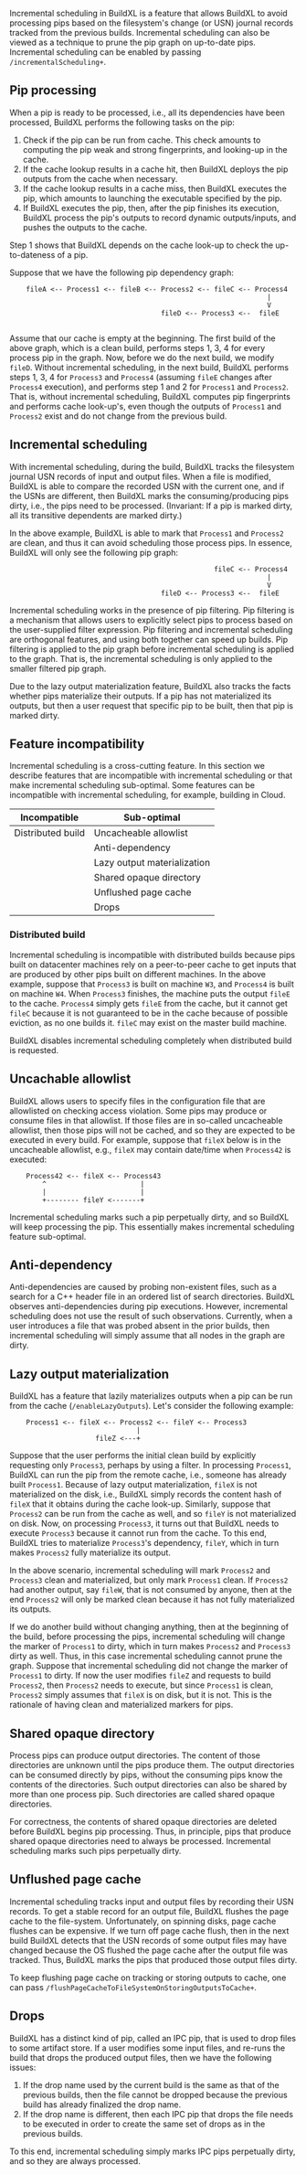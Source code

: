Incremental scheduling in BuildXL is a feature that allows BuildXL to avoid processing pips based on the filesystem's change (or USN) journal records tracked from the previous builds. Incremental scheduling can also be viewed as a technique to prune the pip graph on up-to-date pips. Incremental scheduling can be enabled by passing `/incrementalScheduling+`.

## Pip processing
When a pip is ready to be processed, i.e., all its dependencies have been processed, BuildXL performs the following tasks on the pip:
1. Check if the pip can be run from cache. This check amounts to computing the pip weak and strong fingerprints,  and looking-up in the cache.
2. If the cache lookup results in a cache hit, then BuildXL deploys the pip outputs from the cache when necessary.
3. If the cache lookup results in a cache miss, then BuildXL executes the pip, which amounts to launching the executable specified by the pip.
4. If BuildXL executes the pip, then, after the pip finishes its execution, BuildXL process the pip's outputs to record dynamic outputs/inputs, and pushes the outputs to the cache.

Step 1 shows that BuildXL depends on the cache look-up to check the up-to-dateness of a pip.

Suppose that we have the following pip dependency graph:
```
    fileA <-- Process1 <-- fileB <-- Process2 <-- fileC <-- Process4
                                                               |
                                                               V
                                     fileD <-- Process3 <--  fileE
                                                     
```
Assume that our cache is empty at the beginning. The first build of the above graph, which is a clean build, performs steps 1, 3, 4 for every process pip in the graph.
Now, before we do the next build, we modify `fileD`. Without incremental scheduling, in the next build, BuildXL performs steps 1, 3, 4 for `Process3` and `Process4` (assuming `fileE` changes after `Process4` execution), and performs step 1 and 2 for `Process1` and `Process2`. That is, without incremental scheduling, BuildXL computes pip fingerprints and performs cache look-up's, even though the outputs of `Process1` and `Process2` exist and do not change from the previous build.

## Incremental scheduling
With incremental scheduling, during the build, BuildXL tracks the filesystem journal USN records of input and output files. When a file is modified, BuildXL is able to compare the recorded USN with the current one, and if the USNs are different, then BuildXL marks the consuming/producing pips dirty, i.e., the pips need to be processed. (Invariant: If a pip is marked dirty, all its transitive dependents are marked dirty.)

In the above example, BuildXL is able to mark that `Process1` and `Process2` are clean, and thus it can avoid scheduling those process pips. In essence, BuildXL will only see the following pip graph:
````
                                                  fileC <-- Process4
                                                               |
                                                               V
                                     fileD <-- Process3 <--  fileE
````

Incremental scheduling works in the presence of pip filtering. Pip filtering is a mechanism that allows users to explicitly select pips to process based on the user-supplied filter expression. Pip filtering and incremental scheduling are orthogonal features, and using both together can speed up builds. Pip filtering is applied to the pip graph before incremental scheduling is applied to the graph. That is, the incremental scheduling is only applied to the smaller filtered pip graph.

Due to the lazy output materialization feature, BuildXL also tracks the facts whether pips materialize their outputs. If a pip has not materialized its outputs, but then a user request that specific pip to be built, then that pip is marked dirty.

## Feature incompatibility
Incremental scheduling is a cross-cutting feature. In this section we describe features that are incompatible with incremental scheduling or that make incremental scheduling sub-optimal. Some features can be incompatible with incremental scheduling, for example, building in Cloud.

| Incompatible        | Sub-optimal                         | 
| ------------------ | -----------------------------|
| Distributed build  | Uncacheable allowlist           |
|                             | Anti-dependency                 |
|                             | Lazy output materialization  |
|                             | Shared opaque directory      |                       
|                             | Unflushed page cache          |
|                             | Drops                                  |


### Distributed build
Incremental scheduling is incompatible with distributed builds because pips built on datacenter machines rely on a peer-to-peer cache to get inputs that are produced by other pips built on different machines. In the above example, suppose that `Process3` is built on machine `W3`, and `Process4` is built on machine `W4`. When `Process3` finishes, the machine puts the output `fileE` to the cache. `Process4` simply gets `fileE` from the cache, but it cannot get `fileC` because it is not guaranteed to be in the cache because of possible eviction, as no one builds it. `fileC` may exist on the master build machine.

BuildXL disables incremental scheduling completely when distributed build is requested.

## Uncachable allowlist
BuildXL allows users to specify files in the configuration file that are allowlisted on checking access violation. Some pips may produce or consume files in that allowlist. If those files are in so-called uncacheable allowlist, then those pips will not be cached, and so they are expected to be executed in every build. For example, suppose that `fileX` below is in the uncacheable
allowlist, e.g., `fileX` may contain date/time when `Process42` is executed: 
```
    Process42 <-- fileX <-- Process43
        ^                       |
        |                       |
        +-------- fileY <-------+
```

Incremental scheduling marks such a pip perpetually dirty, and so BuildXL will keep processing the pip. This essentially makes incremental scheduling feature sub-optimal.

## Anti-dependency
Anti-dependencies are caused by probing non-existent files, such as a search for a C++ header file in an ordered list of search directories. BuildXL observes anti-dependencies during pip executions. However, incremental scheduling does not use the result of such observations. Currently, when a user introduces a file that was probed absent in the prior builds, then incremental scheduling will simply assume that all nodes in the graph are dirty.

## Lazy output materialization
BuildXL has a feature that lazily materializes outputs when a pip can be run from the cache (`/enableLazyOutputs`). Let's consider the following example:
```
    Process1 <-- fileX <-- Process2 <-- fileY <-- Process3
                               |
                     fileZ <---+
```
Suppose that the user performs the initial clean build by explicitly requesting only `Process3`, perhaps by using a filter. In processing `Process1`, BuildXL can run the pip from the remote cache, i.e., someone has already built `Process1`. Because of lazy output materialization, `fileX` is not materialized on the disk, i.e., BuildXL simply records the content hash of `fileX` that it obtains during the cache look-up. Similarly, suppose that `Process2` can be run from the cache as well, and so `fileY` is not materialized on disk. Now, on processing `Process3`, it turns out that BuildXL needs to execute `Process3` because it cannot run from the cache. To this end, BuildXL tries to materialize `Process3`'s dependency, `fileY`, which in turn makes `Process2` fully materialize its output. 

In the above scenario, incremental scheduling will mark `Process2` and `Process3` clean and materialized, but only mark `Process1` clean. If `Process2` had another output, say `fileW`, that is not consumed by anyone, then at the end `Process2` will only be marked clean because it has not fully materialized its outputs.

If we do another build without changing anything, then at the beginning of the build, before processing the pips, incremental scheduling will change the marker of `Process1` to dirty, which in turn makes `Process2` and `Process3` dirty as well. Thus, in this case incremental scheduling cannot prune the graph. Suppose that incremental scheduling did not change the marker of `Process1` to dirty. If now the user modifies `fileZ` and requests to build `Process2`, then `Process2` needs to execute, but since `Process1` is clean, `Process2` simply assumes that `fileX` is on disk, but it is not. This is the rationale of having clean and materialized markers for pips.

## Shared opaque directory
Process pips can produce output directories. The content of those directories are unknown until the pips produce them. The output directories can be consumed directly by pips, without the consuming pips know the contents of the directories. Such output directories can also be shared by more than one process pip. Such directories are called shared opaque directories. 

For correctness, the contents of shared opaque directories are deleted before BuildXL begins pip processing. Thus, in principle, pips that produce shared opaque directories need to always be processed. Incremental scheduling marks such pips perpetually dirty.

## Unflushed page cache
Incremental scheduling tracks input and output files by recording their USN records. To get a stable record for an output file, BuildXL flushes the page cache to the file-system.
Unfortunately, on spinning disks, page cache flushes can be expensive. If we turn off page cache flush, then in the next build BuildXL detects that the USN records of some output files may have changed because the OS flushed the page cache after the output file was tracked. Thus, BuildXL marks the pips that produced those output files dirty.

To keep flushing page cache on tracking or storing outputs to cache, one can pass `/flushPageCacheToFileSystemOnStoringOutputsToCache+`.

## Drops
BuildXL has a distinct kind of pip, called an IPC pip, that is used to drop files to some artifact store. If a user modifies some input files, and re-runs the build that drops the produced output files, then we have the following issues:

1. If the drop name used by the current build is the same as that of the previous builds, then the file cannot be dropped because the previous build has already finalized the drop name.
2. If the drop name is different, then each IPC pip that drops the file needs to be executed in order to create the same set of drops as in the previous builds.

To this end, incremental scheduling simply marks IPC pips perpetually dirty, and so they are always processed.
